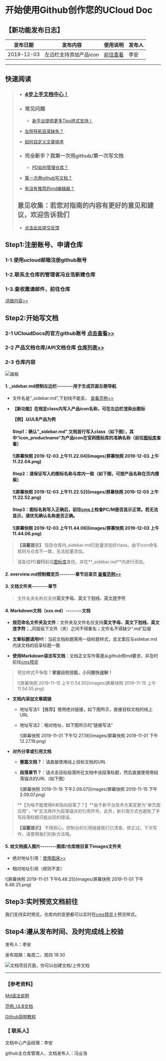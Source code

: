# 开始使用Github创作您的UCloud Doc


## 【新功能发布日志】

| 发布日期   | 发布内容               | 使用说明                                                     | 发布人 |
| ---------- | ---------------------- | ------------------------------------------------------------ | ------ |
| 2019-12-03 | 左边栏支持添加产品icon | [前往查看](#1-_sidebarmd控制左边栏--------该markdown文件用于生成页面左侧导航文件名是_sidebarmd下划线不能丢查看范例sidebar) | 李安   |

---



## 快速阅读

> - ### [4步上手文档中心！](#step1注册账号申请仓库)
>
> - ### 常见问题
>
>   - [新平台提供更多Tips样式支持！](faq)
>  - [左侧导航目录缺失？](faq)
>   - [如何自定义文章排序](faq)
> 
> - ### 完全新手？我第一次用github/第一次写文档
>
>   - [PD如何管理仓库？](duty)
>  - [第一次用github写文档？](create)
>   - [有没有推荐的md编辑器？](typora_github)
> 
> ## 意见收集：若您对指南的内容有更好的意见和建议，欢迎告诉我们
>
> * [点击此处提交反馈](https://github.com/leaishere/docs_new/issues/1)





## Step1:注册账号、申请仓库

### 1-1.使用**ucloud邮箱**注册github账号

### 1-2.联系主仓库的管理者冯业浩新建仓库

### 1-3.查收邀请邮件，前往仓库

[详细内容>>](before_work)



## Step2:开始写文档

### 2-1 **UCloudDocs的官方github账号** [点击查看>>](https://github.com/UCloudDocs)

### 2-2 **产品文档仓库/API文档仓库** [仓库列表>>](https://github.com/UCloudDocs?tab=repositories)

### 2-3 **仓库内容**

![画板](images/画板.jpg)

#### 	1. _sidebar.md控制左边栏--------用于生成页面左侧导航

- 文件名是“\_sidebar.md”,下划线不能丢，	[查看范例>>](sidebar)

- **【新功能】在规定class内写入产品icon名称，可在左边栏渲染出图标**

  **【例】以ULB产品为例**

  #### 	Step1：确认"_sidebar.md" 文档首行写入class（如下图），其中“icon_productname”为产品icon在官网图标库的准确名称（前往[图标库](https://console-font.pre.ucloudadmin.com/www/preview)查看）

  #### 	![屏幕快照 2019-12-03 上午11.22.04](images/屏幕快照 2019-12-03 上午11.22.04.png)

  #### 	

  #### 	Step2：请保证写入的图标名称与库内一致（如下图，可按产品名称在页内搜索）

  #### 	![屏幕快照 2019-12-03 上午11.22.52](images/屏幕快照 2019-12-03 上午11.22.52.png)

  #### 	

  #### 	Step3：图标名称写入正确后，前往[cms]()上检查PC/M是否显示正常。若无法显示，请优先确认名称是否正确。

  #### ![屏幕快照 2019-12-03 上午11.44.06](images/屏幕快照 2019-12-03 上午11.44.06.png)

  

> **【温馨提示】** 现存仓库内_sidebar.md已批量添加好class。由于icon命名规则与仓库不一致，无法批量添加。
>
> 请各位PD**自行**前往[图标库](https://console-font.pre.ucloudadmin.com/www/preview)查找，并在**_sidebar.md**内进行添加。



#### 	2.  overview.md控制概览页--------章节目录页   [查看范例>>](overview)

#### 	3.  文档文件夹--------章节

> 文件名夹名称仅支持**英文字母、英文下划线、英文连字符**

#### 	4.  Markdown文档（xxx.md）--------文档	

* **规范命名文件夹及文件**：文件夹及文件名仅支持**英文字母、英文下划线、英文连字符**；_同层级下文件（夹）之间不得重名；文件名不得缺少“.md”后缀

* **文章标题请用H1**：当前文档标题需用一级标题样式，且文案应与sidebar.md内该文档的目录标题一致

* **使用Markdown语法写文档**：文档正文写作需遵从github侧md要求，并及时前往[cms预览](cms.docs.ucloudadmin.com)

>  预览样式不争取？**掌握自检技能，小问题快速解！**
>
> ![屏幕快照 2019-11-15 上午11.54.55](images/屏幕快照 2019-11-15 上午11.54.55.png)

* **文档内添加文章跳链**

  * 地址写法1:【推荐】使用绝对链接，如下图所示，直接目标文档的线上URL

  * 地址写法2：相对地址，如下图所示的“链接写法”

    ![屏幕快照 2019-11-01 下午12.27.19](images/屏幕快照 2019-11-01 下午12.27.19.png)

* **对外分享或引用文档**

  * **整篇文档？**：请直接使用线上目标文档的URL

  * **段落章节？**：请点击目标段落所在文档中该段落标题，然后直接使用带段落锚点的URL（如下图）

    ![屏幕快照 2019-11-15 下午2.09.07](images/屏幕快照 2019-11-15 下午2.09.07.png)

> **【为啥不能使用#来指向段落了？】**由于新平台技术方案变更为“单页面应用”，“#”无法再作为段落锚点的引用符号。此外，新引用方式也避免了手写段落标题可能出现的错误。
>
> **【温馨提示】** 不用担心，控制台的引用链接我们已清查、修正过。下次写作，请使用我们的新方法哦。

#### 	5. **给文档插入图片--------图库/仓库根目录下images文件夹**

* 绝对地址引用：[使用图床>>](http://docs.ucloudadmin.com/5b10f62667ded1519074449f/edit)

- 相对地址引用（规则不变）

![屏幕快照 2019-11-01 下午6.48.25](images/屏幕快照 2019-11-01 下午6.48.25.png)



## Step3:实时预览文档前往 

我们支持实时预览。仓库内的变更都可以实时在[cms预览](cms.docs.ucloudadmin.com)上预览样式。



## Step4:遵从发布时间、及时完成线上校验

发布人：李安

发布周期：每周二、周四 18:30

![文档项目页面，你可以创建文档/上传文档](images/publish-1904769.png)



------

### 【参考资料】

[Md语法说明](https://www.jianshu.com/p/40ba812dd973)  

[范例_ULB文档](https://github.com/UCloudDocs/UCloud-document/tree/master/network/ulb)

[Github简明教程](https://github.com/UCloudDocs/UCloud-document/tree/master/network/ulb)



### 【 联系人】

文档中心产品经理：李安

github主仓库管理人、文档发布人：冯业浩

